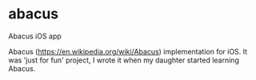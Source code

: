 # abacus
Abacus iOS app

Abacus (https://en.wikipedia.org/wiki/Abacus) implementation for iOS. It was 'just for fun' project, I wrote it when my daughter started learning Abacus.
